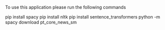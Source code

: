 To use this application please run the following commands

pip install spacy
pip install nltk
pip install sentence_transformers
python -m spacy download pt_core_news_sm